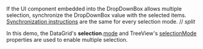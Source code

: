 If the UI component embedded into the DropDownBox allows multiple selection, synchronize the DropDownBox value with the selected items. [Synchronization instructions](/Demos/WidgetsGallery/Demo/DropDownBox/SingleSelection/Angular/Light/) are the same for every selection mode.
// _split_

In this demo, the DataGrid's **selection**.[mode](/Documentation/ApiReference/UI_Components/dxDataGrid/Configuration/selection/#mode) and TreeView's [selectionMode](/Documentation/ApiReference/UI_Components/dxTreeView/Configuration/#selectionMode) properties are used to enable multiple selection.